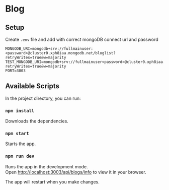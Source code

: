 
# Blog


## Setup

Create `.env` file and add with correct mongoDB connect url and password

```
MONGODB_URI=mongodb+srv://fullmainuser:<password>@cluster0.xph8iaa.mongodb.net/bloglist?retryWrites=true&w=majority
TEST_MONGODB_URI=mongodb+srv://fullmainuser<password>@cluster0.xph8iaa.mongodb.net/test_bloglist?retryWrites=true&w=majority
PORT=3003
```

## Available Scripts

In the project directory, you can run:

### `npm install`

Downloads the dependencies.

### `npm start`

Starts the app.

### `npm run dev`

Runs the app in the development mode.\
Open [http://localhost:3003/api/blogs/info](http://localhost:3003/api/blogs/info) to view it in your browser.

The app will restart when you make changes.
